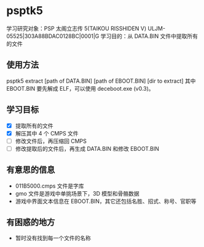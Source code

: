 # psptk5

学习研究对象：PSP 太阁立志传 5(TAIKOU RISSHIDEN V) ULJM-05525|303A88BDAC0128BC|0001|G
学习目的：从 DATA.BIN 文件中提取所有的文件

## 使用方法

psptk5 extract [path of DATA.BIN] [path of EBOOT.BIN] [dir to extract]
其中 EBOOT.BIN 要先解成 ELF，可以使用 deceboot.exe (v0.3)。

## 学习目标

- [x] 提取所有的文件
- [x] 解压其中 4 个 CMPS 文件
- [ ] 修改文件后，再压缩回 CMPS
- [ ] 修改提取后的文件后，再生成 DATA.BIN 和修改 EBOOT.BIN

## 有意思的信息

- 011B5000.cmps 文件是字库
- gmo 文件是游戏中单挑场景下，3D 模型和骨骼数据
- 游戏中界面文本信息在 EBOOT.BIN，其它还包括名胜、招式、称号、官职等

## 有困惑的地方

- 暂时没有找到每一个文件的名称
